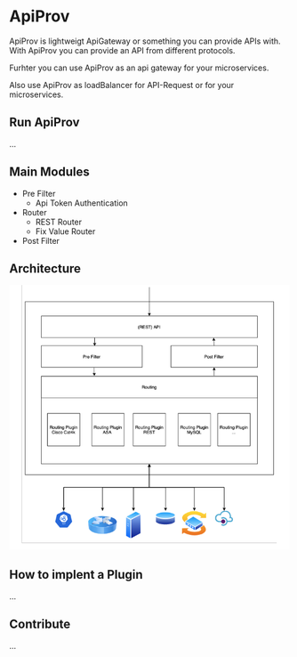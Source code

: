 # ApiProv

ApiProv is lightweigt ApiGateway or something you can provide APIs with. With ApiProv you can provide an API from different protocols. 

Furhter you can use ApiProv as an api gateway for your microservices.

Also use ApiProv as loadBalancer for API-Request or for your microservices.

## Run ApiProv
...

## Main Modules
* Pre Filter
  * Api Token Authentication
* Router
  * REST Router
  * Fix Value Router
* Post Filter

## Architecture
![Image of Yaktocat](https://github.com/floriandulzky/ApiProv/blob/master/Documentation/ApiProvArchitecture.png?raw=true)

## How to implent a Plugin
...

## Contribute
...
